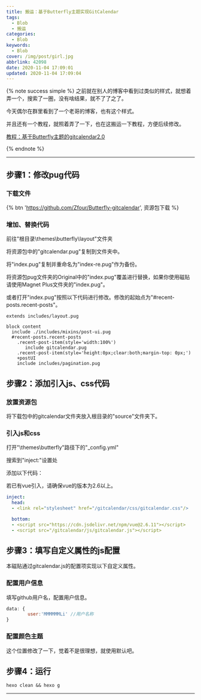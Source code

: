 ```yaml
---
title: 搬运：基于Butterfly主题实现GitCalendar
tags:
  - Blob
  - 搬运
categories:
  - Blob
keywords:
  - Blob
cover: /img/post/girl.jpg
abbrlink: 42098
date: 2020-11-04 17:09:01
updated: 2020-11-04 17:09:04
---
```


{% note success simple %}
之前就在别人的博客中看到过类似的样式，就想着弄一个，搜索了一圈，没有啥结果，就不了了之了。

今天偶尔在群里看到了一个老哥的博客，也有这个样式。

并且还有一个教程，就照着弄了一下，也在这搬运一下教程，方便后续修改。

[教程：基于Butterfly主题的gitcalendar2.0](https://zfe.space/2020/10/28/2020-10-31/)

{% endnote %}

---

## 步骤1：修改pug代码

### 下载文件

{% btn 'https://github.com/Zfour/Butterfly-gitcalendar', 资源包下载 %}

### 增加、替换代码

前往"根目录\themes\butterfly\layout"文件夹

将资源包中的"gitcalendar.pug"复制到文件夹中。

将"index.pug"复制并重命名为"index-re.pug"作为备份。

将资源包pug文件夹的Original中的"index.pug"覆盖进行替换，如果你使用磁贴请使用Magnet Plus文件夹的"index.pug"。

或者打开"index.pug"按照以下代码进行修改。修改的起始点为"#recent-posts.recent-posts"。

```properties
extends includes/layout.pug

block content
  include ./includes/mixins/post-ui.pug
  #recent-posts.recent-posts
    .recent-post-item(style='width:100%')
       include gitcalendar.pug
    .recent-post-item(style='height:0px;clear:both;margin-top: 0px;')
    +postUI
    include includes/pagination.pug
```

## 步骤2：添加引入js、css代码

### 放置资源包

将下载包中的gitcalendar文件夹放入根目录的"source"文件夹下。

### 引入js和css

打开"\themes\butterfly\"路径下的"_config.yml"

搜索到"inject:"设置处

添加以下代码：

若已有vue引入，请确保vue的版本为2.6以上。

```yaml
inject:
  head:
  - <link rel="stylesheet" href="/gitcalendar/css/gitcalendar.css"/>

  bottom:
  - <script src="https://cdn.jsdelivr.net/npm/vue@2.6.11"></script>
  - <script src="/gitcalendar/js/gitcalendar.js"></script>
```

## 步骤3：填写自定义属性的js配置

本磁贴通过gitcalendar.js的配置项实现以下自定义属性。

### 配置用户信息

填写github用户名，配置用户信息。

```js
data: {
        user:'MMMMMMLi' //用户名称
}
```

### 配置颜色主题

这个位置修改了一下，觉着不是很理想，就使用默认吧。

## 步骤4：运行

`hexo clean && hexo g`

----
